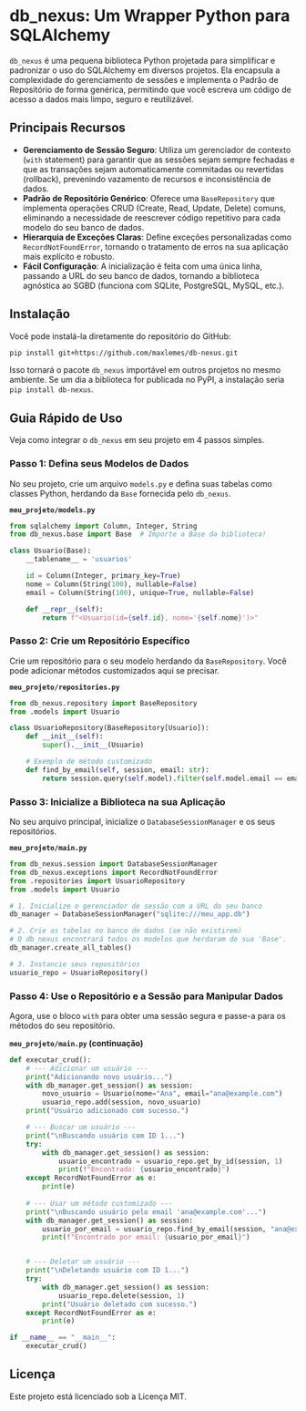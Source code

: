 # db_nexus: Um Wrapper Python para SQLAlchemy

`db_nexus` é uma pequena biblioteca Python projetada para simplificar e padronizar o uso do SQLAlchemy em diversos projetos. Ela encapsula a complexidade do gerenciamento de sessões e implementa o Padrão de Repositório de forma genérica, permitindo que você escreva um código de acesso a dados mais limpo, seguro e reutilizável.

## Principais Recursos

* **Gerenciamento de Sessão Seguro**: Utiliza um gerenciador de contexto (`with` statement) para garantir que as sessões sejam sempre fechadas e que as transações sejam automaticamente commitadas ou revertidas (rollback), prevenindo vazamento de recursos e inconsistência de dados.
* **Padrão de Repositório Genérico**: Oferece uma `BaseRepository` que implementa operações CRUD (Create, Read, Update, Delete) comuns, eliminando a necessidade de reescrever código repetitivo para cada modelo do seu banco de dados.
* **Hierarquia de Exceções Claras**: Define exceções personalizadas como `RecordNotFoundError`, tornando o tratamento de erros na sua aplicação mais explícito e robusto.
* **Fácil Configuração**: A inicialização é feita com uma única linha, passando a URL do seu banco de dados, tornando a biblioteca agnóstica ao SGBD (funciona com SQLite, PostgreSQL, MySQL, etc.).

## Instalação

Você pode instalá-la diretamente do repositório do GitHub:

```bash
pip install git+https://github.com/maxlemes/db-nexus.git
```

Isso tornará o pacote `db_nexus` importável em outros projetos no mesmo ambiente. Se um dia a biblioteca for publicada no PyPI, a instalação seria `pip install db-nexus`.

## Guia Rápido de Uso

Veja como integrar o `db_nexus` em seu projeto em 4 passos simples.

### Passo 1: Defina seus Modelos de Dados

No seu projeto, crie um arquivo `models.py` e defina suas tabelas como classes Python, herdando da `Base` fornecida pelo `db_nexus`.

**`meu_projeto/models.py`**
```python
from sqlalchemy import Column, Integer, String
from db_nexus.base import Base  # Importe a Base da biblioteca!

class Usuario(Base):
    __tablename__ = 'usuarios'

    id = Column(Integer, primary_key=True)
    nome = Column(String(100), nullable=False)
    email = Column(String(100), unique=True, nullable=False)

    def __repr__(self):
        return f"<Usuario(id={self.id}, nome='{self.nome}')>"
```

### Passo 2: Crie um Repositório Específico

Crie um repositório para o seu modelo herdando da `BaseRepository`. Você pode adicionar métodos customizados aqui se precisar.

**`meu_projeto/repositories.py`**
```python
from db_nexus.repository import BaseRepository
from .models import Usuario

class UsuarioRepository(BaseRepository[Usuario]):
    def __init__(self):
        super().__init__(Usuario)

    # Exemplo de método customizado
    def find_by_email(self, session, email: str):
        return session.query(self.model).filter(self.model.email == email).first()
```

### Passo 3: Inicialize a Biblioteca na sua Aplicação

No seu arquivo principal, inicialize o `DatabaseSessionManager` e os seus repositórios.

**`meu_projeto/main.py`**
```python
from db_nexus.session import DatabaseSessionManager
from db_nexus.exceptions import RecordNotFoundError
from .repositories import UsuarioRepository
from .models import Usuario

# 1. Inicialize o gerenciador de sessão com a URL do seu banco
db_manager = DatabaseSessionManager("sqlite:///meu_app.db")

# 2. Crie as tabelas no banco de dados (se não existirem)
# O db_nexus encontrará todos os modelos que herdaram de sua 'Base'.
db_manager.create_all_tables()

# 3. Instancie seus repositórios
usuario_repo = UsuarioRepository()
```

### Passo 4: Use o Repositório e a Sessão para Manipular Dados

Agora, use o bloco `with` para obter uma sessão segura e passe-a para os métodos do seu repositório.

**`meu_projeto/main.py` (continuação)**
```python
def executar_crud():
    # --- Adicionar um usuário ---
    print("Adicionando novo usuário...")
    with db_manager.get_session() as session:
        novo_usuario = Usuario(nome="Ana", email="ana@example.com")
        usuario_repo.add(session, novo_usuario)
    print("Usuário adicionado com sucesso.")

    # --- Buscar um usuário ---
    print("\nBuscando usuário com ID 1...")
    try:
        with db_manager.get_session() as session:
            usuario_encontrado = usuario_repo.get_by_id(session, 1)
            print(f"Encontrado: {usuario_encontrado}")
    except RecordNotFoundError as e:
        print(e)
    
    # --- Usar um método customizado ---
    print("\nBuscando usuário pelo email 'ana@example.com'...")
    with db_manager.get_session() as session:
        usuario_por_email = usuario_repo.find_by_email(session, "ana@example.com")
        print(f"Encontrado por email: {usuario_por_email}")


    # --- Deletar um usuário ---
    print("\nDeletando usuário com ID 1...")
    try:
        with db_manager.get_session() as session:
            usuario_repo.delete(session, 1)
        print("Usuário deletado com sucesso.")
    except RecordNotFoundError as e:
        print(e)

if __name__ == "__main__":
    executar_crud()
```

## Licença

Este projeto está licenciado sob a Licença MIT.